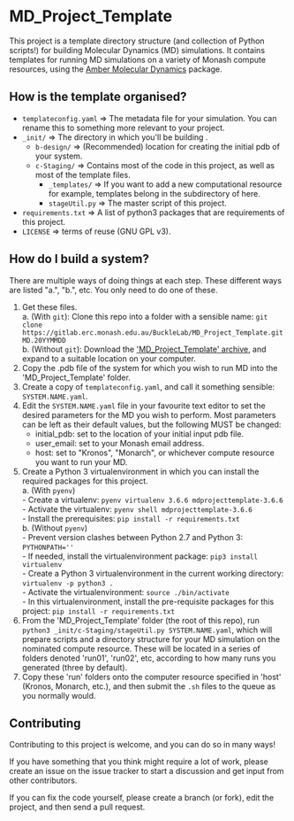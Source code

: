 # MD_Project_Template

This project is a template directory structure (and collection of Python scripts!) for building Molecular Dynamics (MD) simulations. It contains templates for running MD simulations on a variety of Monash compute resources, using the [Amber Molecular Dynamics](http://ambermd.org) package.


## How is the template organised?

- `templateconfig.yaml` => The metadata file for your simulation. You can rename this to something more relevant to your project.
- `_init/` => The directory in which you'll be building .
  - `b-design/` => (Recommended) location for creating the initial pdb of your system.
  - `c-Staging/` => Contains most of the code in this project, as well as most of the template files.
    - `_templates/` => If you want to add a new computational resource for example, templates belong in the  subdirectory of here.
    - `stageUtil.py` => The master script of this project.
- `requirements.txt` => A list of python3 packages that are requirements of this project.
- `LICENSE` => terms of reuse (GNU GPL v3).


## How do I build a system?

There are multiple ways of doing things at each step. These different ways are listed "a.", "b.", etc. You only need to do one of these.

1. Get these files.  
    a. (With `git`): Clone this repo into a folder with a sensible name: `git clone https://gitlab.erc.monash.edu.au/BuckleLab/MD_Project_Template.git MD.20YYMMDD`  
    b. (Without `git`): Download the ['MD_Project_Template' archive](https://gitlab.erc.monash.edu.au/BuckleLab/MD_Project_Template/-/archive/master/MD_Project_Template-master.zip), and expand to a suitable location on your computer.
2. Copy the .pdb file of the system for which you wish to run MD into the 'MD_Project_Template' folder.
3. Create a copy of `templateconfig.yaml`, and call it something sensible: `SYSTEM.NAME.yaml`.
4. Edit the `SYSTEM.NAME.yaml` file in your favourite text editor to set the desired parameters for the MD you wish to perform. Most parameters can be left as their default values, but the following MUST be changed:
    - initial_pdb: set to the location of your initial input pdb file.
    - user_email: set to your Monash email address.
    - host: set to "Kronos", "Monarch", or whichever compute resource you want to run your MD.
5. Create a Python 3 virtualenvironment in which you can install the required packages for this project.  
    a. (With `pyenv`)  
        - Create a virtualenv: `pyenv virtualenv 3.6.6 mdprojecttemplate-3.6.6`  
        - Activate the virtualenv: `pyenv shell mdprojecttemplate-3.6.6`  
        - Install the prerequisites: `pip install -r requirements.txt`  
    b. (Without `pyenv`)  
        - Prevent version clashes between Python 2.7 and Python 3: `PYTHONPATH=''`  
        - If needed, install the virtualenvironment package: `pip3 install virtualenv`  
        - Create a Python 3 virtualenvironment in the current working directory: `virtualenv -p python3 .`  
        - Activate the virtualenvironment: `source ./bin/activate`  
        - In this virtualenvironment, install the pre-requisite packages for this project: `pip install -r requirements.txt`  
6. From the 'MD_Project_Template' folder (the root of this repo), run `python3 _init/c-Staging/stageUtil.py SYSTEM.NAME.yaml`, which will prepare scripts and a directory structure for your MD simulation on the nominated compute resource. These will be located in a series of folders denoted 'run01', 'run02', etc, according to how many runs you generated (three by default).
7. Copy these 'run' folders onto the computer resource specified in 'host' (Kronos, Monarch, etc.), and then submit the `.sh` files to the queue as you normally would.


## Contributing

Contributing to this project is welcome, and you can do so in many ways!

If you have something that you think might require a lot of work, please create an issue on the issue tracker to start a discussion and get input from other contributors.

If you can fix the code yourself, please create a branch (or fork), edit the project, and then send a pull request.
